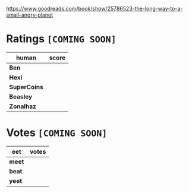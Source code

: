 <!-- TITLE: The Long Way To A Small Angry Planet -->
<!-- SUBTITLE: A quick summary of The Long Way To A Small Angry Planet -->
https://www.goodreads.com/book/show/25786523-the-long-way-to-a-small-angry-planet
# Ratings `[COMING SOON]`
| human | score |
| --- | --- |
| **Ben** |  |
| **Hexi** |  |
| **SuperCoins** |  |
| **Beasley** |  |
| **Zonalhaz** |  |

# Votes `[COMING SOON]`
| eet | votes |
|  --- | --- |
| **meet** |  |
| **beat** |  |
| **yeet** |  |